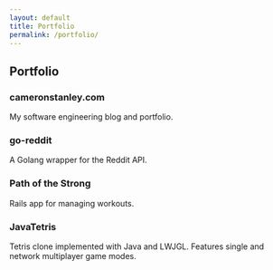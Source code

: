 ```yaml
---
layout: default
title: Portfolio
permalink: /portfolio/
---
```


<div class='container-fluid container-content'>
  <div class='row'>
    <div class='col-md-8 col-md-offset-2'>
      <div class='page-header'>
        <h2>
          <span class='fa fa-th'></span>
          Portfolio
        </h2>
      </div>
    </div>
  </div>
  <div class='row'>
    <div class='col-md-8 col-md-offset-2'>
      <div class='row'>
        <div class='col-md-4'>
          <div class='panel panel-default'>
            <div class='panel-heading'>
              <h3 class='panel-title'>cameronstanley.com</h3>
            </div>
            <div class='panel-body'>
              <p>My software engineering blog and portfolio.</p>
              <p>
                <a class='icon-link' href='{{ site.baseurl }}'><span class='fa fa-home'></span></a>
                <a class='icon-link' href='https://github.com/cameronstanley/cameronstanley.github.io'><span class='fa fa-github'></span></a>
              </p>
            </div>
          </div>
        </div>
        <div class='col-md-4'>
          <div class='panel panel-default'>
            <div class='panel-heading'>
              <h3 class='panel-title'>go-reddit</h3>
            </div>
            <div class='panel-body'>
              <p>A Golang wrapper for the Reddit API.</p>
              <p>
                <a class='icon-link' href='https://github.com/cameronstanley/go-reddit'><span class='fa fa-github'></span></a>
              </p>
            </div>
          </div>
        </div>
        <div class='col-md-4'>
          <div class='panel panel-default'>
            <div class='panel-heading'>
              <h3 class='panel-title'>Path of the Strong</h3>
            </div>
            <div class='panel-body'>
              <p>Rails app for managing workouts.</p>
              <p>
                <a class='icon-link' href='http://www.pathofthestrong.com/'><span class='fa fa-home'></span></a>
                <a class='icon-link' href='https://github.com/cameronstanley/path_of_the_strong'><span class='fa fa-github'></span></a>
              </p>
            </div>
          </div>
        </div>
      </div>
      <div class='row'>
        <div class='col-md-4'>
          <div class='panel panel-default'>
            <div class='panel-heading'>
              <h3 class='panel-title'>JavaTetris</h3>
            </div>
            <div class='panel-body'>
              <p>Tetris clone implemented with Java and LWJGL. Features single and network multiplayer game modes.</p>
              <p>
                <a class='icon-link' href='https://github.com/cameronstanley/JavaTetris'><span class='fa fa-github'></span></a>
              </p>
            </div>
          </div>
        </div>
      </div>
    </div>
  </div>
</div>

